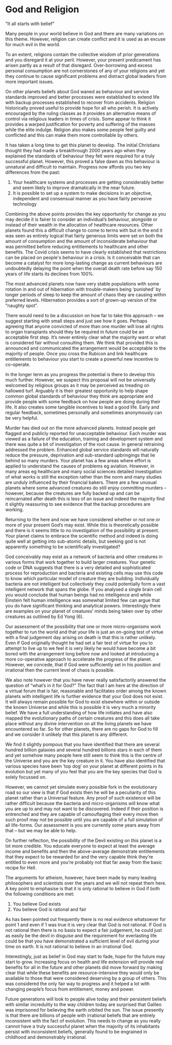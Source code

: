 # God and Religion

"It all starts with belief"

Many people in your world believe in God and there are many variations on this theme.  However, religion can create conflict and it is used as an excuse for much evil in the world. 

To an extent, religions contain the collective wisdom of prior generations and you disregard it at your peril.  However, your present predicament has arisen partly as a result of that disregard.  Over-borrowing and excess personal consumption are not cornerstones of any of your religions and yet they continue to cause significant problems and distract global leaders from more important issues.

On other planets beliefs about God waned as behaviour and service standards improved and better processes were established to extend life with backup processes established to recover from accidents.  Religion historically proved useful to provide hope for all who perish. It is actively encouraged by the ruling classes as it provides an alternative means of control via religious leaders in times of crisis.  Some appear to think it provides a warped justification for poverty and suffering of the masses while the elite indulge.  Religion also makes some people feel guilty and conflicted and this can make them more controllable by others.

It has taken a long time to get this planet to develop.  The initial Christians thought they had made a breakthrough 2000 years ago when they explained the standards of behaviour they felt were required for a truly successful planet.  However, this proved a false dawn as this behaviour is unnatural and difficult to maintain.  Progress now affords you two key differences from the past:
1. Your healthcare systems and processes are getting considerably better and seem likely to improve dramatically in the near future.
2. It is possible to set up a system to make decisions in an objective, independent and consensual manner as you have fairly pervasive technology

Combining the above points provides the key opportunity for change as you may decide it is fairer to consider an individual’s behaviour, alongside or instead of their wealth in the allocation of healthcare resources.  Other planets found this a difficult change to come to terms with but in the end it was seen as entirely logical that fairly generous limits were set on both the amount of consumption and the amount of inconsiderate behaviour that was permitted before reducing entitlements to healthcare and other benefits.  The Covid crisis seems to have clearly established that restrictions can be placed on people's behaviour in a crisis.  Is it  conceivable that can become a catalyst for more long-lasting change as current behaviours are undoubtedly delaying the point when the overall death rate before say 150 years of life starts its declines from 100%.  

The most advanced planets now have very stable populations with some rotation in and out of hibernation with trouble-makers being ‘punished’ by longer periods of sleep to keep the amount of chaos they are causing within preferred levels.  Hibernation provides a sort of grown-up version of the “naughty spot”.

There would need to be a discussion on how far to take this approach – we suggest starting with small steps and just see how it goes.  Perhaps agreeing that anyone convicted of more than one murder will lose all rights to organ transplants should they be required in future could be an acceptable first step.  It’s never entirely clear what the majority want or what is considered fair without consulting them.  We think that provided this is announced and communicated the arrangement would be acceptable to the majority of people.  Once you cross the Rubicon and link healthcare entitlements to behaviour you start to create a powerful new incentive to co-operate.

In the longer term as you progress the potential is there to develop this much further. However, we suspect this proposal will not be universally welcomed by religious groups as it may be perceived as treading on hallowed turf.  Arguably it is their greatest opportunity to help shape common global standards of behaviour they think are appropriate and provide people with some feedback on how people are doing during their life.  It also creates some tangible incentives to lead a good life.  Early and regular feedback, sometimes personally and sometimes anonymously can be very helpful.

Murder has died out on the more advanced planets.  Instead people get flagged and publicly reported for unacceptable behaviour.  Each murder was viewed as a failure of the education, training and development system and there was quite a bit of investigation of the root cause.  In general retraining addressed the problem.  Enhanced global service standards will naturally reduce the pressure, deprivation and sub-standard upbringings that lie behind so many murders.  Your planet has a few areas where effort is applied to understand the causes of problems eg aviation.  However, in many areas eg healthcare and many social sciences detailed investigation of what works is still the exception rather than the norm and many studies are unduly influenced by their financial bakers.  There are a few unusual planets where some advanced creatures do still enjoy committing murders – however, because the creatures are fully backed up and can be reincarnated after death this is less of an issue and indeed the majority find it slightly reassuring to see evidence that the backup procedures are working.  

Returning to the here and now we have considered whether or not one or more of your present God’s may exist.  While this is theoretically possible and there is it seems little to no investigation of the possibility at present.  Your planet claims to embrace the scientific method and indeed is doing quite well at getting into sub-atomic details, but seeking god is not apparently something to be scientifically investigated?  

God conceivably may exist as a network of bacteria and other creatures in various forms that work together to build larger creatures.  Your genetic code or DNA suggests that there is a very detailed and sophisticated process for reproduction and bacteria and existing cells may use this code to know which particular model of creature they are building.  Individually bacteria are not intelligent but collectively they could potentially form a vast intelligent network that spans the globe.  If you analysed a single brain cell you would conclude that human beings had no intelligence and while Einstein felt human intelligence was somewhat limited few can argue that you do have significant thinking and analytical powers.  Interestingly there are examples on your planet of creatures’ minds being taken over by other creatures as outlined by Ed Yong (6). 

Our assessment of the possibility that one or more micro-organisms work together to run the world and that your life is just an on-going test of virtue with a final judgement day arising on death is that this is rather unlikely.  Even if God originally thought he had set a fair test of virtue for you to attempt to live up to we feel it is very likely he would have become a bit bored with the arrangement long before now and looked at introducing a more co-operative approach to accelerate the progress of the planet.  However, we concede, that if God were sufficiently set in his position and irrational then the current level of chaos is possible.

We also note however that you have never really satisfactorily answered the question of “what’s in it for God?”  The fact that I am here at the direction of a virtual forum that is fair, reasonable and facilitates order among the known planets with intelligent life is further evidence that your God does not exist.  It will always remain possible for God to exist elsewhere within or outside the known Universe and while this is possible it is very much a minority belief.  We have a full understanding of how life initiates and have also mapped the evolutionary paths of certain creatures and this does all take place without any divine intervention on all the living planets we have encountered so far.  So for other planets, there are no gaps for God to fill and we consider it unlikely that this planet is any different. 

We find it slightly pompous that you have identified that there are several hundred billion galaxies and several hundred billions stars in each of them and yet somehow many people here still seem to think this is the centre of the Universe and you are the key creature in it.  You have also identified that various species have been ‘top dog’ on your planet at different points in its evolution but yet many of you feel that you are the key species that God is solely focussed on.

However, we cannot yet simulate every possible fork in the evolutionary road so our view is that if God exists then he will be a peculiarity of this planet rather than a Universal feature.  Any proof of such existence will be rather difficult because the bacteria and micro-organisms will know what you are up to and may not want to be discovered.  Indeed if their position is entrenched and they are capable of camouflaging their every move then such proof may not be possible until you are capable of a full simulation of all life-forms.  Our assessment is you are currently some years away from that – but we may be able to help.

On further reflection, the possibility of the Devil existing on this planet is a lot more credible.  You educate everyone to expect at least the average income and benefits and then the above-average demonstrate entitlements that they expect to be rewarded for and the very capable think they’re entitled to even more and you’re probably not that far away from the basic recipe for Hell.

The arguments for atheism, however, have been made by many leading philosophers and scientists over the years and we will not repeat them here.  A key point to emphasise is that it is only rational to believe in God if both the following conditions are met:
1. You believe God exists
2. You believe God is rational and fair

As has been pointed out frequently there is no real evidence whatsoever for point 1 and even if 1 was true it is very clear that God is not rational.  If God is not rational then there is no basis to expect a fair judgement, he could just as easily be the devil in disguise and the requirement for everlasting life could be that you have demonstrated a sufficient level of evil during your time on earth.  It is not rational to believe in an irrational God.

Interestingly, just as belief in God may start to fade, hope for the future may start to grow.  Increasing focus on health and life extension will provide real benefits for all in the future and other planets did move forward by making clear that while these benefits are resource-intensive they would only be available to those that were considered deserving by a group of others.  This was considered the only fair way to progress and it helped a lot with changing people’s focus from entitlement, money and power.

Future generations will look to people alive today and their persistent beliefs with similar incredulity to the way children today are surprised that Galileo was imprisoned for believing the earth orbited the sun.  The issue presently is that there are billions of people with irrational beliefs that are entirely inconsistent with the fact of evolution.  This needs to change as you really cannot have a truly successful planet when the majority of its inhabitants persist with inconsistent beliefs, generally found to be engrained in childhood and demonstrably irrational.